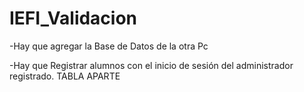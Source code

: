 # IEFI_Validacion

-Hay que agregar la Base de Datos de la otra Pc

-Hay que Registrar alumnos con el inicio de sesión del administrador registrado. TABLA APARTE